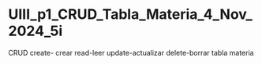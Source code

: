 # UIII_p1_CRUD_Tabla_Materia_4_Nov_2024_5i
CRUD create- crear read-leer update-actualizar delete-borrar tabla materia

